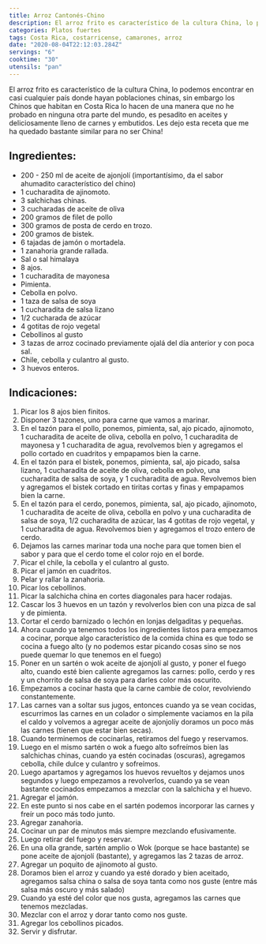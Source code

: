 ```yaml
---
title: Arroz Cantonés-Chino
description: El arroz frito es característico de la cultura China, lo podemos encontrar en casi cualquier país donde hayan poblaciones chinas
categories: Platos fuertes
tags: Costa Rica, costarricense, camarones, arroz
date: "2020-08-04T22:12:03.284Z"
servings: "6"
cooktime: "30"
utensils: "pan"
---
```

El arroz frito es característico de la cultura China, lo podemos encontrar en casi cualquier país donde hayan poblaciones chinas, sin embargo los Chinos que habitan en Costa Rica lo hacen de una manera que no he probado en ninguna otra parte del mundo, es pesadito en aceites y deliciosamente lleno de carnes y embutidos. Les dejo esta receta que me ha quedado bastante similar para no ser China!

## Ingredientes:

- 200 - 250 ml de aceite de ajonjolí (importantísimo, da el sabor ahumadito característico del chino)
- 1 cucharadita de ajinomoto.
- 3 salchichas chinas.
- 3 cucharadas de aceite de oliva
- 200 gramos de filet de pollo
- 300 gramos de posta de cerdo en trozo.
- 200 gramos de bistek.
- 6 tajadas de jamón o mortadela.
- 1 zanahoria grande rallada.
- Sal o sal himalaya
- 8 ajos.
- 1 cucharadita de mayonesa
- Pimienta.
- Cebolla en polvo.
- 1 taza de salsa de soya
- 1 cucharadita de salsa lizano
- 1/2 cucharada de azúcar
- 4 gotitas de rojo vegetal
- Cebollinos al gusto
- 3 tazas de arroz cocinado previamente ojalá del día anterior y con poca sal.
- Chile, cebolla y culantro al gusto.
- 3 huevos enteros.

## Indicaciones:

1. Picar los 8 ajos bien finitos.
2. Disponer 3 tazones, uno para carne que vamos a marinar.
3. En el tazón para el pollo, ponemos, pimienta, sal, ajo picado, ajinomoto, 1 cucharadita de aceite de oliva, cebolla en polvo, 1 cucharadita de mayonesa y 1 cucharadita de agua, revolvemos bien y agregamos el pollo cortado en cuadritos y empapamos bien la carne.
4. En el tazón para el bistek, ponemos, pimienta, sal, ajo picado, salsa lizano, 1 cucharadita de aceite de oliva, cebolla en polvo, una cucharadita de salsa de soya, y 1 cucharadita de agua. Revolvemos bien y agregamos el bistek cortado en tiritas cortas y finas y empapamos bien la carne.
5. En el tazón para el cerdo, ponemos, pimienta, sal, ajo picado,  ajinomoto, 1 cucharadita de aceite de oliva, cebolla en polvo y una cucharadita de salsa de soya, 1/2 cucharadita de azúcar, las 4 gotitas de rojo vegetal, y 1 cucharadita de agua. Revolvemos bien y agregamos el trozo entero de cerdo.
6. Dejamos las carnes marinar toda una noche para que tomen bien el sabor y para que el cerdo tome el color rojo en el borde.
7. Picar el chile, la cebolla y el culantro al gusto.
8. Picar el jamón en cuadritos.
9. Pelar y rallar la zanahoria.
10. Picar los cebollinos.
11. Picar la salchicha china en cortes diagonales para hacer rodajas.
12. Cascar los 3 huevos en un tazón y revolverlos bien con una pizca de sal y de pimienta.
13. Cortar el cerdo barnizado o lechón en lonjas delgaditas y pequeñas.
14. Ahora cuando ya tenemos todos los ingredientes listos para empezamos a cocinar, porque algo característico de la comida china es que todo se cocina a fuego alto (y no podemos estar picando cosas sino se nos puede quemar lo que tenemos en el fuego)
15. Poner en un sartén o wok aceite de ajonjolí al gusto, y poner el fuego alto, cuando esté bien caliente agregamos las carnes: pollo, cerdo y res y un chorrito de  salsa de soya para darles color más oscurito.
16. Empezamos a cocinar hasta que la carne cambie de color, revolviendo constantemente.
17. Las carnes van a soltar sus jugos, entonces cuando ya se vean cocidas, escurrimos las carnes en un colador o simplemente vaciamos en la pila el caldo y volvemos a agregar aceite de ajonjolíy doramos un poco más las carnes (tienen que estar bien secas).
18. Cuando terminemos de cocinarlas, retiramos del fuego y reservamos.
19. Luego en el mismo sartén o wok a fuego alto sofreímos bien las salchichas chinas, cuando ya estén cocinadas (oscuras), agregamos cebolla, chile dulce y culantro y sofreímos.
20. Luego apartamos y agregamos los huevos revueltos y dejamos unos segundos y luego empezamos a revolverlos, cuando ya se vean bastante cocinados empezamos a mezclar con la salchicha y el huevo.
21. Agregar el jamón.
22. En este punto si nos cabe en el sartén podemos incorporar las carnes y freír un poco más todo junto.
23. Agregar zanahoria.
24. Cocinar un par de minutos más siempre mezclando efusivamente.
25. Luego retirar del fuego y reservar.
26. En una olla grande, sartén amplio o Wok (porque se hace bastante) se pone aceite de ajonjolí (bastante), y agregamos las 2 tazas de arroz.
27. Agregar un poquito de ajinomoto al gusto.
28. Doramos bien el arroz y cuando ya esté dorado y bien aceitado, agregamos salsa china o salsa de soya tanta como nos guste (entre más salsa más oscuro y más salado)
29. Cuando ya esté del color que nos gusta, agregamos las carnes que tenemos mezcladas.
30. Mezclar con el arroz y dorar tanto como nos guste.
31. Agregar los cebollinos picados.
32. Servir y disfrutar.
